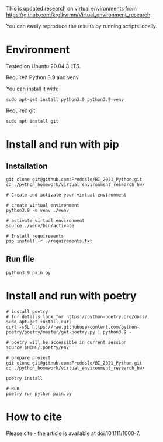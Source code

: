 This is updated research on virtual environments from https://github.com/krglkvrmn/Virtual_environment_research. 

You can easily reproduce the results by running scripts locally. 

# Environment

Tested on Ubuntu 20.04.3 LTS.

Required Python 3.9 and venv.

You can install it with:
```console
sudo apt-get install python3.9 python3.9-venv
```

Required git:
```console
sudo apt install git
```


# Install and run with pip
## Installation

```console
git clone git@github.com:Freddsle/BI_2021_Python.git
cd ./python_homework/virtual_environment_research_hw/

# Create and activate your virtual environment

# create virtual environment
python3.9 -m venv ./venv

# activate virtual environment
source ./venv/bin/activate

# Install requirements
pip install -r ./requirements.txt
```

## Run file
```console
python3.9 pain.py
```

# Install and run with poetry
```console
# install poetry
# for details look for https://python-poetry.org/docs/
sudo apt-get install curl
curl -sSL https://raw.githubusercontent.com/python-poetry/poetry/master/get-poetry.py | python3.9 -

# poetry will be accessible in current session
source $HOME/.poetry/env

# prepare project
git clone git@github.com:Freddsle/BI_2021_Python.git
cd ./python_homework/virtual_environment_research_hw/

poetry install

# Run
poetry run python pain.py

```

# How to cite
Please cite - the article is available at doi:10.1111/1000-7.
